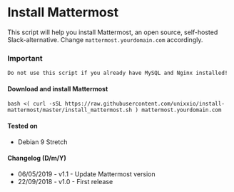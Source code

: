 # Install Mattermost

This script will help you install Mattermost, an open source, self-hosted Slack-alternative. Change `mattermost.yourdomain.com` accordingly.

### Important

`Do not use this script if you already have MySQL and Nginx installed!`

#### Download and install Mattermost

```
bash <( curl -sSL https://raw.githubusercontent.com/unixxio/install-mattermost/master/install_mattermost.sh ) mattermost.yourdomain.com
```

#### Tested on

* Debian 9 Stretch

#### Changelog (D/m/Y)

* 06/05/2019 - v1.1 - Update Mattermost version
* 22/09/2018 - v1.0 - First release
